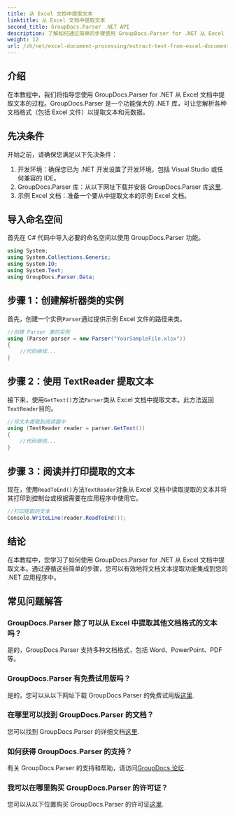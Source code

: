```yaml
---
title: 从 Excel 文档中提取文本
linktitle: 从 Excel 文档中提取文本
second_title: GroupDocs.Parser .NET API
description: 了解如何通过简单的步骤使用 GroupDocs.Parser for .NET 从 Excel 文档中提取文本。
weight: 12
url: /zh/net/excel-document-processing/extract-text-from-excel-document/
---
```

## 介绍
在本教程中，我们将指导您使用 GroupDocs.Parser for .NET 从 Excel 文档中提取文本的过程。GroupDocs.Parser 是一个功能强大的 .NET 库，可让您解析各种文档格式（包括 Excel 文件）以提取文本和元数据。
## 先决条件
开始之前，请确保您满足以下先决条件：
1. 开发环境：确保您已为 .NET 开发设置了开发环境，包括 Visual Studio 或任何兼容的 IDE。
2.  GroupDocs.Parser 库：从以下网址下载并安装 GroupDocs.Parser 库[这里](https://releases.groupdocs.com/parser/net/).
3. 示例 Excel 文档：准备一个要从中提取文本的示例 Excel 文档。

## 导入命名空间
首先在 C# 代码中导入必要的命名空间以使用 GroupDocs.Parser 功能。
```csharp
using System;
using System.Collections.Generic;
using System.IO;
using System.Text;
using GroupDocs.Parser.Data;
```
## 步骤 1：创建解析器类的实例
首先，创建一个实例`Parser`通过提供示例 Excel 文件的路径来类。
```csharp
//创建 Parser 类的实例
using (Parser parser = new Parser("YourSampleFile.xlsx"))
{
    //代码继续...
}
```
## 步骤 2：使用 TextReader 提取文本
接下来，使用`GetText()`方法`Parser`类从 Excel 文档中提取文本。此方法返回`TextReader`目的。
```csharp
//将文本提取到阅读器中
using (TextReader reader = parser.GetText())
{
    //代码继续...
}
```
## 步骤 3：阅读并打印提取的文本
现在，使用`ReadToEnd()`方法`TextReader`对象从 Excel 文档中读取提取的文本并将其打印到控制台或根据需要在应用程序中使用它。
```csharp
//打印提取的文本
Console.WriteLine(reader.ReadToEnd());
```

## 结论
在本教程中，您学习了如何使用 GroupDocs.Parser for .NET 从 Excel 文档中提取文本。通过遵循这些简单的步骤，您可以有效地将文档文本提取功能集成到您的 .NET 应用程序中。

## 常见问题解答
### GroupDocs.Parser 除了可以从 Excel 中提取其他文档格式的文本吗？
是的，GroupDocs.Parser 支持多种文档格式，包括 Word、PowerPoint、PDF 等。
### GroupDocs.Parser 有免费试用版吗？
是的，您可以从以下网址下载 GroupDocs.Parser 的免费试用版[这里](https://releases.groupdocs.com/).
### 在哪里可以找到 GroupDocs.Parser 的文档？
您可以找到 GroupDocs.Parser 的详细文档[这里](https://tutorials.groupdocs.com/parser/net/).
### 如何获得 GroupDocs.Parser 的支持？
有关 GroupDocs.Parser 的支持和帮助，请访问[GroupDocs 论坛](https://forum.groupdocs.com/c/parser/17).
### 我可以在哪里购买 GroupDocs.Parser 的许可证？
您可以从以下位置购买 GroupDocs.Parser 的许可证[这里](https://purchase.groupdocs.com/buy).